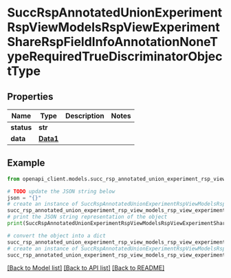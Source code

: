 # SuccRspAnnotatedUnionExperimentRspViewModelsRspViewExperimentShareRspFieldInfoAnnotationNoneTypeRequiredTrueDiscriminatorObjectType


## Properties

Name | Type | Description | Notes
------------ | ------------- | ------------- | -------------
**status** | **str** |  | 
**data** | [**Data1**](Data1.md) |  | 

## Example

```python
from openapi_client.models.succ_rsp_annotated_union_experiment_rsp_view_models_rsp_view_experiment_share_rsp_field_info_annotation_none_type_required_true_discriminator_object_type import SuccRspAnnotatedUnionExperimentRspViewModelsRspViewExperimentShareRspFieldInfoAnnotationNoneTypeRequiredTrueDiscriminatorObjectType

# TODO update the JSON string below
json = "{}"
# create an instance of SuccRspAnnotatedUnionExperimentRspViewModelsRspViewExperimentShareRspFieldInfoAnnotationNoneTypeRequiredTrueDiscriminatorObjectType from a JSON string
succ_rsp_annotated_union_experiment_rsp_view_models_rsp_view_experiment_share_rsp_field_info_annotation_none_type_required_true_discriminator_object_type_instance = SuccRspAnnotatedUnionExperimentRspViewModelsRspViewExperimentShareRspFieldInfoAnnotationNoneTypeRequiredTrueDiscriminatorObjectType.from_json(json)
# print the JSON string representation of the object
print(SuccRspAnnotatedUnionExperimentRspViewModelsRspViewExperimentShareRspFieldInfoAnnotationNoneTypeRequiredTrueDiscriminatorObjectType.to_json())

# convert the object into a dict
succ_rsp_annotated_union_experiment_rsp_view_models_rsp_view_experiment_share_rsp_field_info_annotation_none_type_required_true_discriminator_object_type_dict = succ_rsp_annotated_union_experiment_rsp_view_models_rsp_view_experiment_share_rsp_field_info_annotation_none_type_required_true_discriminator_object_type_instance.to_dict()
# create an instance of SuccRspAnnotatedUnionExperimentRspViewModelsRspViewExperimentShareRspFieldInfoAnnotationNoneTypeRequiredTrueDiscriminatorObjectType from a dict
succ_rsp_annotated_union_experiment_rsp_view_models_rsp_view_experiment_share_rsp_field_info_annotation_none_type_required_true_discriminator_object_type_from_dict = SuccRspAnnotatedUnionExperimentRspViewModelsRspViewExperimentShareRspFieldInfoAnnotationNoneTypeRequiredTrueDiscriminatorObjectType.from_dict(succ_rsp_annotated_union_experiment_rsp_view_models_rsp_view_experiment_share_rsp_field_info_annotation_none_type_required_true_discriminator_object_type_dict)
```
[[Back to Model list]](../README.md#documentation-for-models) [[Back to API list]](../README.md#documentation-for-api-endpoints) [[Back to README]](../README.md)


